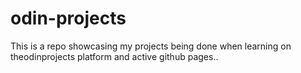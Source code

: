 # odin-projects
This is a repo showcasing my projects being done when learning on theodinprojects platform and active github pages..
